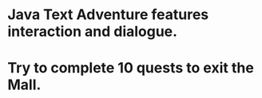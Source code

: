 # Java Text Adventure features interaction and dialogue.
# Try to complete 10 quests to exit the Mall.
